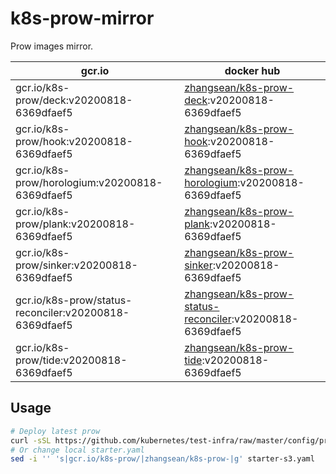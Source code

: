 # k8s-prow-mirror

Prow images mirror.

gcr.io | docker hub
---|---
gcr.io/k8s-prow/deck:v20200818-6369dfaef5 | [zhangsean/k8s-prow-deck](https://hub.docker.com/r/zhangsean/k8s-prow-deck):v20200818-6369dfaef5
gcr.io/k8s-prow/hook:v20200818-6369dfaef5 | [zhangsean/k8s-prow-hook](https://hub.docker.com/r/zhangsean/k8s-prow-hook):v20200818-6369dfaef5
gcr.io/k8s-prow/horologium:v20200818-6369dfaef5 | [zhangsean/k8s-prow-horologium](https://hub.docker.com/r/zhangsean/k8s-prow-horologium):v20200818-6369dfaef5
gcr.io/k8s-prow/plank:v20200818-6369dfaef5 | [zhangsean/k8s-prow-plank](https://hub.docker.com/r/zhangsean/k8s-prow-plank):v20200818-6369dfaef5
gcr.io/k8s-prow/sinker:v20200818-6369dfaef5 | [zhangsean/k8s-prow-sinker](https://hub.docker.com/r/zhangsean/k8s-prow-sinker):v20200818-6369dfaef5
gcr.io/k8s-prow/status-reconciler:v20200818-6369dfaef5 | [zhangsean/k8s-prow-status-reconciler](https://hub.docker.com/r/zhangsean/k8s-prow-status-reconciler):v20200818-6369dfaef5
gcr.io/k8s-prow/tide:v20200818-6369dfaef5 | [zhangsean/k8s-prow-tide](https://hub.docker.com/r/zhangsean/k8s-prow-tide):v20200818-6369dfaef5

## Usage

```bash
# Deploy latest prow
curl -sSL https://github.com/kubernetes/test-infra/raw/master/config/prow/cluster/starter-s3.yaml | sed 's|gcr.io/k8s-prow/|zhangsean/k8s-prow-|g' | kubectl apply -f -
# Or change local starter.yaml
sed -i '' 's|gcr.io/k8s-prow/|zhangsean/k8s-prow-|g' starter-s3.yaml
```
